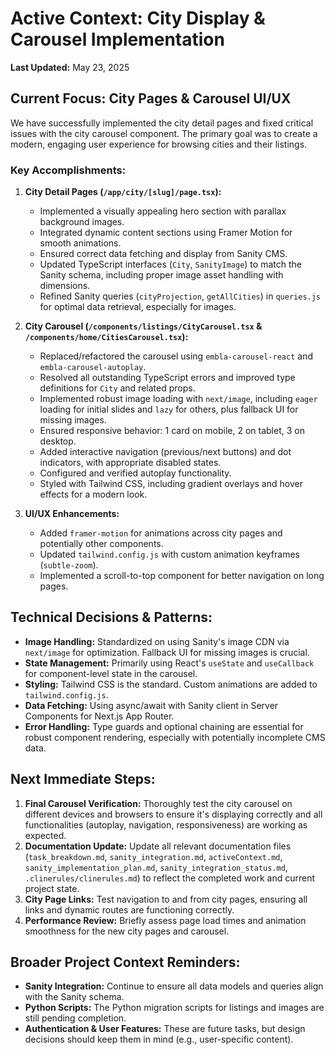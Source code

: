 # Active Context: City Display & Carousel Implementation

**Last Updated:** May 23, 2025

## Current Focus: City Pages & Carousel UI/UX

We have successfully implemented the city detail pages and fixed critical issues with the city carousel component. The primary goal was to create a modern, engaging user experience for browsing cities and their listings.

### Key Accomplishments:

1.  **City Detail Pages (`/app/city/[slug]/page.tsx`):**
    *   Implemented a visually appealing hero section with parallax background images.
    *   Integrated dynamic content sections using Framer Motion for smooth animations.
    *   Ensured correct data fetching and display from Sanity CMS.
    *   Updated TypeScript interfaces (`City`, `SanityImage`) to match the Sanity schema, including proper image asset handling with dimensions.
    *   Refined Sanity queries (`cityProjection`, `getAllCities`) in `queries.js` for optimal data retrieval, especially for images.

2.  **City Carousel (`/components/listings/CityCarousel.tsx` & `/components/home/CitiesCarousel.tsx`):**
    *   Replaced/refactored the carousel using `embla-carousel-react` and `embla-carousel-autoplay`.
    *   Resolved all outstanding TypeScript errors and improved type definitions for `City` and related props.
    *   Implemented robust image loading with `next/image`, including `eager` loading for initial slides and `lazy` for others, plus fallback UI for missing images.
    *   Ensured responsive behavior: 1 card on mobile, 2 on tablet, 3 on desktop.
    *   Added interactive navigation (previous/next buttons) and dot indicators, with appropriate disabled states.
    *   Configured and verified autoplay functionality.
    *   Styled with Tailwind CSS, including gradient overlays and hover effects for a modern look.

3.  **UI/UX Enhancements:**
    *   Added `framer-motion` for animations across city pages and potentially other components.
    *   Updated `tailwind.config.js` with custom animation keyframes (`subtle-zoom`).
    *   Implemented a scroll-to-top component for better navigation on long pages.

## Technical Decisions & Patterns:

*   **Image Handling:** Standardized on using Sanity's image CDN via `next/image` for optimization. Fallback UI for missing images is crucial.
*   **State Management:** Primarily using React's `useState` and `useCallback` for component-level state in the carousel.
*   **Styling:** Tailwind CSS is the standard. Custom animations are added to `tailwind.config.js`.
*   **Data Fetching:** Using async/await with Sanity client in Server Components for Next.js App Router.
*   **Error Handling:** Type guards and optional chaining are essential for robust component rendering, especially with potentially incomplete CMS data.

## Next Immediate Steps:

1.  **Final Carousel Verification:** Thoroughly test the city carousel on different devices and browsers to ensure it's displaying correctly and all functionalities (autoplay, navigation, responsiveness) are working as expected.
2.  **Documentation Update:** Update all relevant documentation files (`task_breakdown.md`, `sanity_integration.md`, `activeContext.md`, `sanity_implementation_plan.md`, `sanity_integration_status.md`, `.clinerules/clinerules.md`) to reflect the completed work and current project state.
3.  **City Page Links:** Test navigation to and from city pages, ensuring all links and dynamic routes are functioning correctly.
4.  **Performance Review:** Briefly assess page load times and animation smoothness for the new city pages and carousel.

## Broader Project Context Reminders:

*   **Sanity Integration:** Continue to ensure all data models and queries align with the Sanity schema.
*   **Python Scripts:** The Python migration scripts for listings and images are still pending completion.
*   **Authentication & User Features:** These are future tasks, but design decisions should keep them in mind (e.g., user-specific content).
